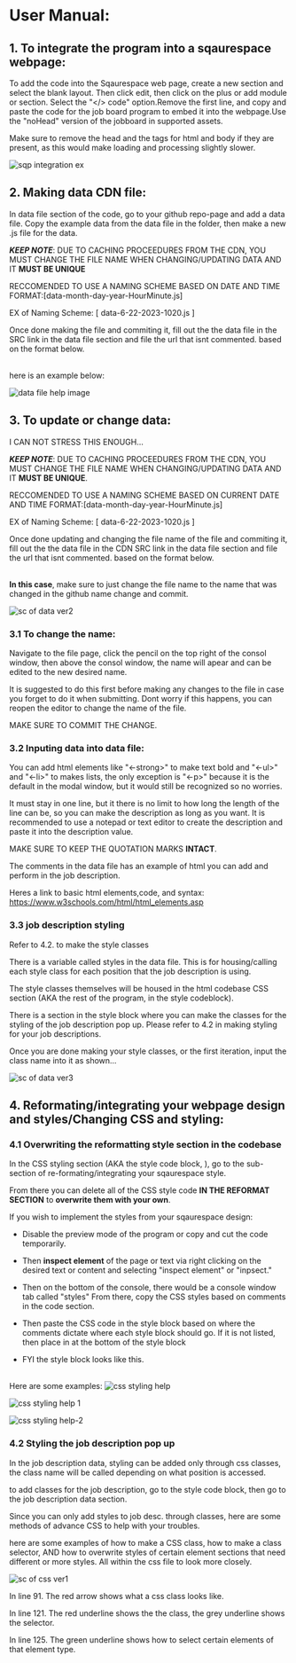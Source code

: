 # User Manual:

## 1. To integrate the program into a sqaurespace webpage:

To add the code into the Sqaurespace web page, create a new section and select the blank layout. Then click edit, then click on the plus or add module or section. Select the "</> code" option.Remove the first line, and copy and paste the code for the job board program to embed it into the webpage.Use the "noHead" version of the jobboard in supported assets.

Make sure to remove the head and the tags for html and body if they are present, as this would make loading and processing slightly slower.

![sqp integration ex](https://github.com/Keko787/JobBoard-For-Sqaurespace/assets/73184531/1f471626-0842-4b08-b078-28f9c59ece96)

## 2. Making data CDN file:

In data file section of the code, go to your github repo-page and add a data file. Copy the example data from the data file in the folder, then make a new .js file for the data.

***KEEP NOTE***: DUE TO CACHING PROCEEDURES FROM THE CDN, YOU MUST CHANGE THE FILE NAME WHEN CHANGING/UPDATING DATA AND IT **MUST BE UNIQUE**

RECCOMENDED TO USE A NAMING SCHEME BASED ON DATE AND TIME FORMAT:[data-month-day-year-HourMinute.js]

EX of Naming Scheme:  [ data-6-22-2023-1020.js ]
     
Once done making the file and commiting it, fill out the the data file in the SRC link in the data file section and file the url that isnt commented. based on the format below.
<script src="https://cdn.jsdelivr.net/gh/user/repo@ver/path/file.js"></script> 

<br> here is an example below:

![data file help image](https://github.com/Keko787/JobBoard-For-Sqaurespace/assets/73184531/eff9d16d-644a-4af6-bf06-47facebc96d6)

## 3. To update or change data:

I CAN NOT STRESS THIS ENOUGH...

***KEEP NOTE***: DUE TO CACHING PROCEEDURES FROM THE CDN, YOU MUST CHANGE THE FILE NAME WHEN CHANGING/UPDATING DATA AND IT **MUST BE UNIQUE**.

RECCOMENDED TO USE A NAMING SCHEME BASED ON CURRENT DATE AND TIME FORMAT:[data-month-day-year-HourMinute.js]

EX of Naming Scheme:  [ data-6-22-2023-1020.js ]
     
Once done updating and changing the file name of the file and commiting it, fill out the the data file in the CDN SRC link in the data file section and file the url that isnt commented. based on the format below.

<script src="https://cdn.jsdelivr.net/gh/user/repo@latest/path/file.js"></script>

<br>**In this case**, make sure to just change the file name to the name that was changed in the github name change and commit. 

![sc of data ver2](https://github.com/Keko787/JobBoard-For-Sqaurespace/assets/73184531/2795290e-9e8e-4b70-b502-27a16e189c8d)

### 3.1 To change the name:

Navigate to the file page, click the pencil on the top right of the consol window, then above the consol window, the name will apear and can be edited to the new desired name.

It is suggested to do this first before making any changes to the file in case you forget to do it when submitting. Dont worry if this happens, you can reopen the editor to change the name of the file.

MAKE SURE TO COMMIT THE CHANGE.

### 3.2 Inputing data into data file:
	
You can add html elements like "<-strong>" to make text bold and "<-ul>" and "<-li>" to makes lists, the only exception is "<-p>" because it is the default in the modal window, but it would still be recognized so no worries.

It must stay in one line, but it there is no limit to how long the length of the line can be, so you can make the description as long as you want. It is recommended to use a notepad or text editor to create the description and paste it into the description value.

MAKE SURE TO KEEP THE QUOTATION MARKS **INTACT**.

The comments in the data file has an example of html you can add and perform in the job description.

Heres a link to basic html elements,code, and syntax: https://www.w3schools.com/html/html_elements.asp

### 3.3 job description styling
Refer to 4.2. to make the style classes

There is a variable called styles in the data file. This is for housing/calling each style class for each position that the job description is using.

The style classes themselves will be housed in the html codebase CSS section (AKA the rest of the program, in the style codeblock).

There is a section in the style block where you can make the classes for the styling of the job description pop up. Please refer to 4.2 in making styling for your job descriptions.

Once you are done making your style classes, or the first iteration, input the class name into it as shown...

![sc of data ver3](https://github.com/Keko787/JobBoard-For-Sqaurespace/assets/73184531/bebfb59e-2d82-4c4b-8acf-642b23202550)


## 4. Reformating/integrating your webpage design and styles/Changing CSS and styling:

### 4.1 Overwriting the reformatting style section in the codebase
In the CSS styling section (AKA the style code block, <style></style>), go to the sub-section of re-formating/integrating your sqaurespace style. 

From there you can delete all of the CSS style code **IN THE REFORMAT SECTION** to **overwrite them with your own**.

If you wish to implement the styles from your sqaurespace design:

- Disable the preview mode of the program or copy and cut the code temporarily. 

- Then **inspect element** of the page or text via right clicking on the desired text or content and selecting "inspect element" or "inpsect." 

- Then on the bottom of the console, there would be a console window tab called "styles" From there, copy the CSS styles based on comments in the code section.

- Then paste the CSS code in the style block based on where the comments dictate where each style block should go. If it is not listed, then place in at the bottom of the style block

- FYI the style block looks like this. <style></style>

<br> Here are some examples:
![css styling help](https://github.com/Keko787/JobBoard-For-Sqaurespace/assets/73184531/af834d1c-7f4d-423c-bfeb-59f62ad0dbf0)

![css styling help 1](https://github.com/Keko787/JobBoard-For-Sqaurespace/assets/73184531/05f942e7-bfda-4df0-87b5-ffdfec77cd2e)

![css styling help-2](https://github.com/Keko787/JobBoard-For-Sqaurespace/assets/73184531/e15bbd37-406f-4592-87f7-38c2fe651694)

### 4.2 Styling the job description pop up
In the job description data, styling can be added only through css classes, the class name will be called depending on what position is accessed. 

to add classes for the job description, go to the style code block, then go to the job description data section.

Since you can only add styles to job desc. through classes, here are some methods of advance CSS to help with your troubles.

here are some examples of how to make a CSS class, how to make a class selector, AND how to overwrite styles of certain element sections that need different or more styles. All within the css file to look more closely.

![sc of css ver1](https://github.com/Keko787/JobBoard-For-Sqaurespace/assets/73184531/52afa419-f9ee-4be6-8835-3a4b70417a96)

In line 91. The red arrow shows what a css class looks like.

In line 121. The red underline shows the the class, the grey underline shows the selector.

In line 125. The green underline shows how to select certain elements of that element type.
